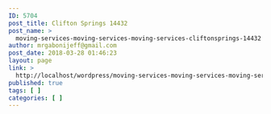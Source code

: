 ```yaml
---
ID: 5704
post_title: Clifton Springs 14432
post_name: >
  moving-services-moving-services-moving-services-cliftonsprings-14432
author: mrgabonijeff@gmail.com
post_date: 2018-03-28 01:46:23
layout: page
link: >
  http://localhost/wordpress/moving-services-moving-services-moving-services-cliftonsprings-14432/
published: true
tags: [ ]
categories: [ ]
---
```

